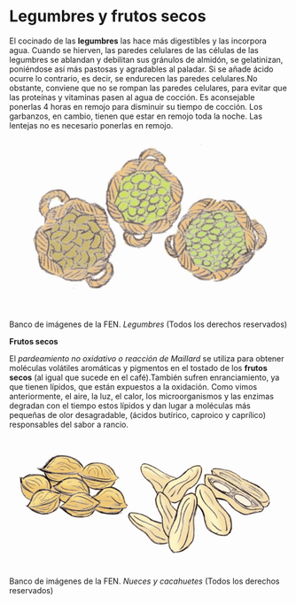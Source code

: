 # Legumbres y frutos secos

El cocinado de las **legumbres** las hace más digestibles y las incorpora agua. Cuando se hierven, las paredes celulares de las células de las legumbres se ablandan y debilitan sus gránulos de almidón, se gelatinizan, poniéndose así más pastosas y agradables al paladar. Si se añade ácido ocurre lo contrario, es decir, se endurecen las paredes celulares.No obstante, conviene que no se rompan las paredes celulares, para evitar que las proteínas y vitaminas pasen al agua de cocción. Es aconsejable ponerlas 4 horas en remojo para disminuir su tiempo de cocción. Los garbanzos, en cambio, tienen que estar en remojo toda la noche. Las lentejas no es necesario ponerlas en remojo.


![alimentos vegetales](img/legumbres.jpg "Legumbres")


Banco de imágenes de la FEN. _Legumbres_ (Todos los derechos reservados)

**Frutos secos**

El _pardeamiento no oxidativo o reacción de Maillard_ se utiliza para obtener moléculas volátiles aromáticas y pigmentos en el tostado de los **frutos secos** (al igual que sucede en el café).También sufren enranciamiento, ya que tienen lípidos, que están expuestos a la oxidación. Como vimos anteriormente, el aire, la luz, el calor, los microorganismos y las enzimas degradan con el tiempo estos lípidos y dan lugar a moléculas más pequeñas de olor desagradable, (ácidos butírico, caproico y caprílico) responsables del sabor a rancio. 


![frutos secos](img/frutos_secos.jpg "Nueces y cacahuetes")


Banco de imágenes de la FEN. _Nueces y cacahuetes_ (Todos los derechos reservados)